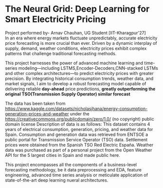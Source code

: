 # The Neural Grid: Deep Learning for Smart Electricity Pricing #

Project performed by- Arnav Chauhan, UG Student [IIT-Kharagpur'27] <br/>
In an era where energy markets fluctuate unpredictably, accurate electricity price forecasting is more crucial than ever. Driven by a dynamic interplay of supply, demand, weather conditions, electricity prices exhibit complex patterns that challenge traditional forecasting methods.  

This project harnesses the power of advanced machine learning and time-series modeling—including LSTMS,Encoder-Decoders,CNN-stacked LSTMs and other complex architectures—to predict electricity prices with greater precision. By integrating historical consumption trends, weather data, and market signals, I aim to develop a robust forecasting model capable of delivering reliable **day-ahead** price predictions, **greatly outperforming the original TSO(Transmission Supply Operator) similar forecast**

The data has been taken from https://www.kaggle.com/datasets/nicholasjhana/energy-consumption-generation-prices-and-weather under the https://creativecommons.org/publicdomain/zero/1.0/ (no copyright) public domain license
Description of data is as follows:
This dataset contains 4 years of electrical consumption, generation, pricing, and weather data for Spain. Consumption and generation data was retrieved from ENTSOE a public portal for Transmission Service Operator (TSO) data. Settlement prices were obtained from the Spanish TSO Red Electric España. Weather data was purchased as part of a personal project from the Open Weather API for the 5 largest cities in Spain and made public here.

This project encompasses all the components of a business-level forecasting methodology, be it data preprocessing and EDA, feature engineering, advanced time series analysis or meticulate application of state-of-the-art deep learning nueral architectures.
